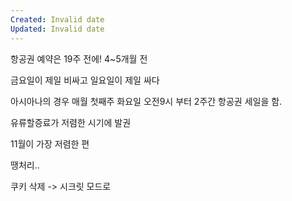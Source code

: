 ```yaml
---
Created: Invalid date
Updated: Invalid date
---
```

항공권 예약은 19주 전에! 4~5개월 전

금요일이 제일 비싸고 일요일이 제일 싸다

아시아나의 경우 매월 첫째주 화요일 오전9시 부터 2주간 항공권 세일을 함.

유류할증료가 저렴한 시기에 발권

11월이 가장 저렴한 편

땡처리..

쿠키 삭제 -> 시크릿 모드로